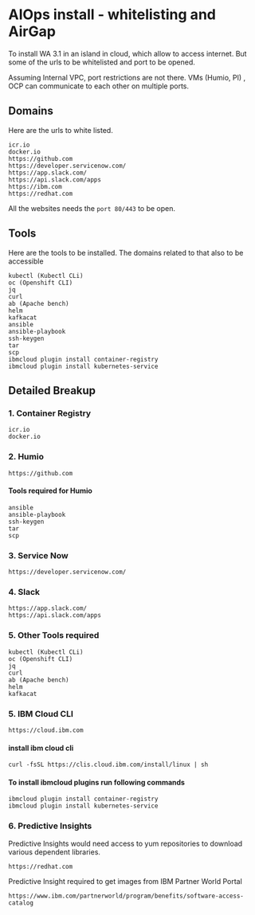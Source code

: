 # AIOps install - whitelisting and AirGap

To install WA 3.1 in an island in cloud, which allow to access internet. But some of the urls to be whitelisted and port to be opened.

Assuming Internal VPC, port restrictions are not there. VMs (Humio, PI) , OCP can communicate to each other on multiple ports.

## Domains

Here are the urls to white listed.

```
icr.io
docker.io
https://github.com
https://developer.servicenow.com/
https://app.slack.com/
https://api.slack.com/apps
https://ibm.com
https://redhat.com
```

All the websites needs the `port 80/443` to be open.


## Tools

Here are the tools to be installed. The domains related to that also to be accessible

```
kubectl (Kubectl CLi)
oc (Openshift CLI)
jq
curl
ab (Apache bench)
helm
kafkacat
ansible
ansible-playbook 
ssh-keygen
tar 
scp
ibmcloud plugin install container-registry
ibmcloud plugin install kubernetes-service
```

## Detailed Breakup

### 1. Container Registry

```
icr.io
docker.io
```

### 2. Humio 

```
https://github.com
```

#### Tools required for Humio
```
ansible
ansible-playbook 
ssh-keygen
tar 
scp
```

### 3. Service Now

```
https://developer.servicenow.com/
```


### 4. Slack

```
https://app.slack.com/
https://api.slack.com/apps
```


### 5. Other Tools required

```
kubectl (Kubectl CLi)
oc (Openshift CLI)
jq
curl
ab (Apache bench)
helm
kafkacat
```


### 5. IBM Cloud CLI
```
https://cloud.ibm.com
```

####  install ibm cloud cli

```
curl -fsSL https://clis.cloud.ibm.com/install/linux | sh

```

#### To install ibmcloud plugins run following commands

```
ibmcloud plugin install container-registry
ibmcloud plugin install kubernetes-service

```

### 6. Predictive Insights

Predictive Insights would need access to yum repositories to download various dependent libraries.
```
https://redhat.com
```

Predictive Insight required to get images from IBM Partner World Portal 
```
https://www.ibm.com/partnerworld/program/benefits/software-access-catalog
```

